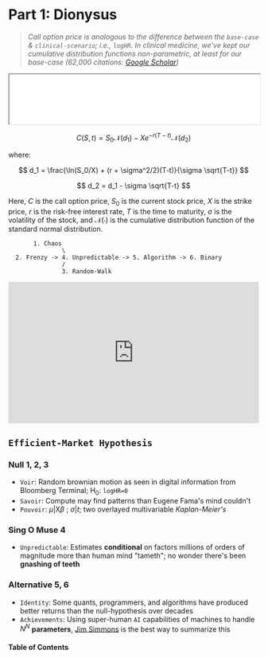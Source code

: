 # Part 1: Dionysus


> *Call option price is analogous to the difference between the `base-case` & `clinical-scenario`; i.e., `logHR`. In clinical medicine, we've kept our cumulative distribution functions non-parametric, at least for our base-case (62,000 citations: [Google Scholar](https://scholar.google.com/scholar?hl=en&as_sdt=0%2C21&q=Regression+Models+and+Life-Tables.%22&btnG=))*

  <iframe src="./cox.pdf" height="100px" width="100%" style="borders:none"></iframe>


$$
C(S, t) = S_0 \mathcal{N}(d_1) - X e^{-r(T-t)} \mathcal{N}(d_2)
$$

where:

$$
d_1 = \frac{\ln(S_0/X) + (r + \sigma^2/2)(T-t)}{\sigma \sqrt{T-t}}
$$

$$
d_2 = d_1 - \sigma \sqrt{T-t}
$$

Here, $C$ is the call option price, $S_0$ is the current stock price, $X$ is the strike price, $r$ is the risk-free interest rate, $T$ is the time to maturity, $\sigma$ is the volatility of the stock, and $\mathcal{N}(\cdot)$ is the cumulative distribution function of the standard normal distribution.





           1. Chaos
                   \
      2. Frenzy -> 4. Unpredictable -> 5. Algorithm -> 6. Binary
                   / 
                   3. Random-Walk



<div style="position: relative; padding-bottom: 56.25%; height: 0; overflow: hidden; max-width: 100%; height: auto;">
  <iframe src="https://www.youtube.com/embed/A5w-dEgIU1M?start=1" frameborder="0" allow="accelerometer; autoplay; clipboard-write; encrypted-media; gyroscope; picture-in-picture" allowfullscreen style="position: absolute; top: 0; left: 0; width: 100%; height: 100%;"></iframe>
</div>

## `Efficient-Market Hypothesis`

### Null 1, 2, 3
- `Voir`: Random brownian motion as seen in digital information from Bloomberg Terminal; $\text{H}_0:$ `logHR=0`
- `Savoir`: Compute may find patterns than Eugene Fama's mind couldn't
- `Pouvoir`: $\mu | \text{X}\beta$ ; $\sigma | t$; two overlayed multivariable _Kaplan-Meier's_

### Sing O Muse 4
- `Unpredictable`: Estimates **conditional** on factors millions of orders of magnitude more than human mind "tameth"; no wonder there's been **gnashing of teeth**

### Alternative 5, 6
- `Identity`: Some quants, programmers, and algorithms have produced better returns than the null-hypothesis over decades
- `Achievements`: Using super-human `AI` capabilities of machines to handle $N^N$ **parameters**, [Jim Simmons](https://en.wikipedia.org/wiki/Jim_Simons#Controversies) is the best way to summarize this

#### Table of Contents

```{tableofcontents}
```



